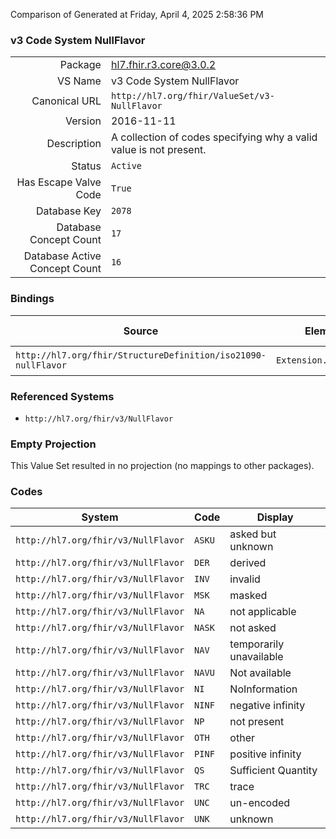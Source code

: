 Comparison of 
Generated at Friday, April 4, 2025 2:58:36 PM

### v3 Code System NullFlavor

|      |     |
| ---: | --- |
| Package | hl7.fhir.r3.core@3.0.2 |
| VS Name | v3 Code System NullFlavor |
| Canonical URL | `http://hl7.org/fhir/ValueSet/v3-NullFlavor` |
| Version | 2016-11-11 |
| Description | A collection of codes specifying why a valid value is not present. |
| Status | `Active` |
| Has Escape Valve Code | `True` |
| Database Key | `2078` |
| Database Concept Count | `17` |
| Database Active Concept Count | `16` |
### Bindings

| Source | Element | Binding | Strength | Element Short |
| ------ | ------- | ------- | -------- | ------------- |
| `http://hl7.org/fhir/StructureDefinition/iso21090-nullFlavor` | `Extension.valueCode` | `http://hl7.org/fhir/ValueSet/v3-NullFlavor` | `Required` | Value of extension |

### Referenced Systems

* `http://hl7.org/fhir/v3/NullFlavor`
### Empty Projection

This Value Set resulted in no projection (no mappings to other packages).

### Codes

| System | Code | Display |
| ------ | ---- | ------- |
| `http://hl7.org/fhir/v3/NullFlavor` | `ASKU` | asked but unknown |
| `http://hl7.org/fhir/v3/NullFlavor` | `DER` | derived |
| `http://hl7.org/fhir/v3/NullFlavor` | `INV` | invalid |
| `http://hl7.org/fhir/v3/NullFlavor` | `MSK` | masked |
| `http://hl7.org/fhir/v3/NullFlavor` | `NA` | not applicable |
| `http://hl7.org/fhir/v3/NullFlavor` | `NASK` | not asked |
| `http://hl7.org/fhir/v3/NullFlavor` | `NAV` | temporarily unavailable |
| `http://hl7.org/fhir/v3/NullFlavor` | `NAVU` | Not available |
| `http://hl7.org/fhir/v3/NullFlavor` | `NI` | NoInformation |
| `http://hl7.org/fhir/v3/NullFlavor` | `NINF` | negative infinity |
| `http://hl7.org/fhir/v3/NullFlavor` | `NP` | not present |
| `http://hl7.org/fhir/v3/NullFlavor` | `OTH` | other |
| `http://hl7.org/fhir/v3/NullFlavor` | `PINF` | positive infinity |
| `http://hl7.org/fhir/v3/NullFlavor` | `QS` | Sufficient Quantity |
| `http://hl7.org/fhir/v3/NullFlavor` | `TRC` | trace |
| `http://hl7.org/fhir/v3/NullFlavor` | `UNC` | un-encoded |
| `http://hl7.org/fhir/v3/NullFlavor` | `UNK` | unknown |
